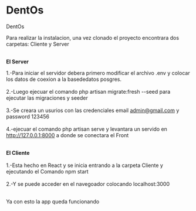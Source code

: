 # DentOs
DentOs

Para realizar la instalacion, una vez clonado el proyecto encontrara dos carpetas: Cliente y Server <br>

<br> **El Server** <br>

1.-Para iniciar el servidor debera primero modificar el archivo .env y colocar los datos de coexion a la basededatos posgres. <br><br>
2.-Luego ejecuar el comando php artisan migrate:fresh --seed para ejecutar las migraciones y seeder <br><br>
3.-Se creara un usurios con las credenciales email admin@gmail.com y password 123456<br><br>
4.-ejecuar el comando php artisan serve y levantara un servido en  http://127.0.0.1:8000 a donde se conectara el Front<br><br>

**El Cliente** <br><br>
1.-Esta hecho en React y se inicia entrando a la carpeta Cliente y ejecutando el Comando npm start <br><br>
2.-Y se puede acceder en el navegoador colocando localhost:3000 <br><br>

Ya con esto la app queda funcionando 
